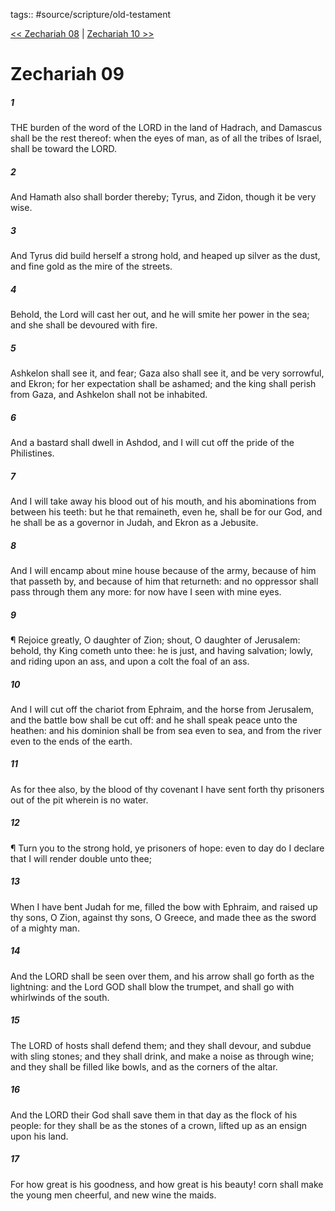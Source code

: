 tags:: #source/scripture/old-testament

[<< Zechariah 08](/Old_Testament/38_Zechariah/Zechariah_08.md) | [Zechariah 10 >>](/Old_Testament/38_Zechariah/Zechariah_10.md)

# Zechariah 09

##### 1

THE burden of the word of the LORD in the land of Hadrach, and Damascus shall be the rest thereof: when the eyes of man, as of all the tribes of Israel, shall be toward the LORD.

##### 2

And Hamath also shall border thereby; Tyrus, and Zidon, though it be very wise.

##### 3

And Tyrus did build herself a strong hold, and heaped up silver as the dust, and fine gold as the mire of the streets.

##### 4

Behold, the Lord will cast her out, and he will smite her power in the sea; and she shall be devoured with fire.

##### 5

Ashkelon shall see it, and fear; Gaza also shall see it, and be very sorrowful, and Ekron; for her expectation shall be ashamed; and the king shall perish from Gaza, and Ashkelon shall not be inhabited.

##### 6

And a bastard shall dwell in Ashdod, and I will cut off the pride of the Philistines.

##### 7

And I will take away his blood out of his mouth, and his abominations from between his teeth: but he that remaineth, even he, shall be for our God, and he shall be as a governor in Judah, and Ekron as a Jebusite.

##### 8

And I will encamp about mine house because of the army, because of him that passeth by, and because of him that returneth: and no oppressor shall pass through them any more: for now have I seen with mine eyes.

##### 9

¶ Rejoice greatly, O daughter of Zion; shout, O daughter of Jerusalem: behold, thy King cometh unto thee: he is just, and having salvation; lowly, and riding upon an ass, and upon a colt the foal of an ass.

##### 10

And I will cut off the chariot from Ephraim, and the horse from Jerusalem, and the battle bow shall be cut off: and he shall speak peace unto the heathen: and his dominion shall be from sea even to sea, and from the river even to the ends of the earth.

##### 11

As for thee also, by the blood of thy covenant I have sent forth thy prisoners out of the pit wherein is no water.

##### 12

¶ Turn you to the strong hold, ye prisoners of hope: even to day do I declare that I will render double unto thee;

##### 13

When I have bent Judah for me, filled the bow with Ephraim, and raised up thy sons, O Zion, against thy sons, O Greece, and made thee as the sword of a mighty man.

##### 14

And the LORD shall be seen over them, and his arrow shall go forth as the lightning: and the Lord GOD shall blow the trumpet, and shall go with whirlwinds of the south.

##### 15

The LORD of hosts shall defend them; and they shall devour, and subdue with sling stones; and they shall drink, and make a noise as through wine; and they shall be filled like bowls, and as the corners of the altar.

##### 16

And the LORD their God shall save them in that day as the flock of his people: for they shall be as the stones of a crown, lifted up as an ensign upon his land.

##### 17

For how great is his goodness, and how great is his beauty! corn shall make the young men cheerful, and new wine the maids.
